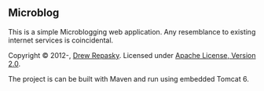 Microblog
---------
This is a simple Microblogging web application.  Any resemblance to existing internet services is coincidental.

Copyright &copy; 2012-, [Drew Repasky].  Licensed under [Apache License, Version 2.0].

The project is can be built with Maven and run using embedded Tomcat 6.

[Drew Repasky]: http://twitter.com/drewrepasky
[Apache License, Version 2.0]: http://www.apache.org/licenses/LICENSE-2.0.html

